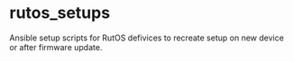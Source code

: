 # rutos_setups
Ansible setup scripts for RutOS defivices to recreate setup on new device or after firmware update.
